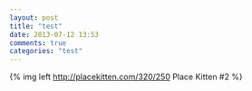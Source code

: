 ```yaml
---
layout: post
title: "test"
date: 2013-07-12 13:53
comments: true
categories: "test"
---
```


{% img left http://placekitten.com/320/250 Place Kitten #2 %}
